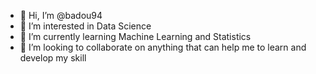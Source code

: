 - 👋 Hi, I’m @badou94
- 👀 I’m interested in Data Science 
- 🌱 I’m currently learning Machine Learning and Statistics
- 💞️ I’m looking to collaborate on anything that can help me to learn and develop my skill

<!---
badou94/badou94 is a ✨ special ✨ repository because its `README.md` (this file) appears on your GitHub profile.
You can click the Preview link to take a look at your changes.
--->
